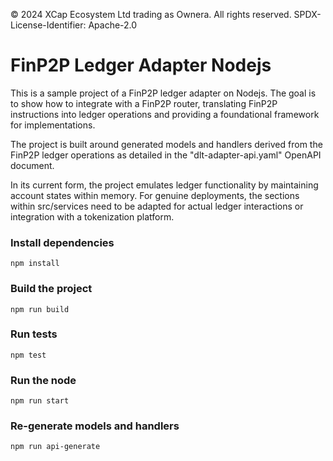 © 2024 XCap Ecosystem Ltd trading as Ownera. All rights reserved. SPDX-License-Identifier: Apache-2.0

# FinP2P Ledger Adapter Nodejs

This is a sample project of a FinP2P ledger adapter on Nodejs.
The goal is to show how to integrate with a FinP2P router, translating FinP2P instructions into ledger operations and providing a foundational framework for implementations.

The project is built around generated models and handlers derived from the FinP2P ledger operations as detailed in the "dlt-adapter-api.yaml" OpenAPI document.

In its current form, the project emulates ledger functionality by maintaining account states within memory. For genuine deployments, the sections within src/services need to be adapted for actual ledger interactions or integration with a tokenization platform.

### Install dependencies

`npm install`

### Build the project

`npm run build`

### Run tests

`npm test`

### Run the node

`npm run start`

### Re-generate models and handlers

`npm run api-generate`

